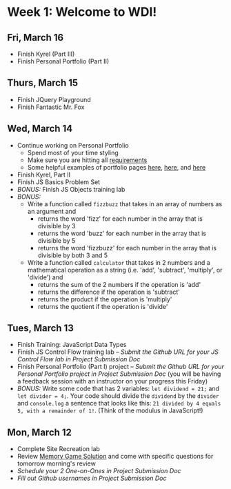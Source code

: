 # Week 1: Welcome to WDI!

## Fri, March 16
- Finish Kyrel (Part III)
- Finish Personal Portfolio (Part II)

## Thurs, March 15
- Finish JQuery Playground
- Finish Fantastic Mr. Fox

## Wed, March 14
- Continue working on Personal Portfolio
  - Spend most of your time styling
  - Make sure you are hitting all [requirements](https://github.com/sf-wdi-44/personal-portfolio#deliverables)
  - Some helpful examples of portfolio pages [here](https://jkwr.github.io/), [here](https://conmart.github.io/), and [here](https://supertrunkes.github.io/)
- Finish Kyrel, Part II
- Finish JS Basics Problem Set
- *BONUS:* Finish JS Objects training lab
- *BONUS:* 
  - Write a function called `fizzbuzz` that takes in an array of numbers as an argument and 
    - returns the word 'fizz' for each number in the array that is divisible by 3
    - returns the word 'buzz' for each number in the array that is divisible by 5
    - returns the word 'fizzbuzz' for each number in the array that is divisible by both 3 and 5
  - Write a function called `calculator` that takes in 2 numbers and a mathematical operation as a string (i.e. 'add', 'subtract', 'multiply', or 'divide') and
    - returns the sum of the 2 numbers if the operation is 'add'
    - returns the difference if the operation is 'subtract'
    - returns the product if the operation is 'multiply'
    - returns the quotient if the operation is 'divide'

## Tues, March 13
- Finish Training: JavaScript Data Types
- Finish JS Control Flow training lab – *Submit the Github URL for your JS Control Flow lab in Project Submission Doc*
- Finish Personal Portfolio (Part I) project – *Submit the Github URL for your Personal Portfolio project in Project Submission Doc* (you will be having a feedback session with an instructor on your progress this Friday)
- *BONUS:* Write some code that has 2 variables: `let dividend = 21;` and `let divider = 4;`. Your code should divide the `dividend` by the `divider` and `console.log` a sentence that looks like this: `21 divided by 4 equals 5, with a remainder of 1!`. (Think of the modulus in JavaScript!)

## Mon, March 12
- Complete Site Recreation lab
- Review [Memory Game Solution](https://github.com/falqas/memory-game/tree/master/memory_game) and come with specific questions for tomorrow morning's review
- *Schedule your 2 One-on-Ones in Project Submission Doc*
- *Fill out Github usernames in Project Submission Doc*
